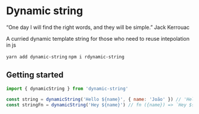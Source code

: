 # Dynamic string

“One day I will find the right words, and they will be simple.”
Jack Kerrouac

A curried dynamic template string for those who need to reuse intepolation in js

`yarn add dynamic-string`
`npm i rdynamic-string`

## Getting started

```js
import { dynamicString } from 'dynamic-string'

const string = dynamicString('Hello ${name}', { name: 'João' }) // 'Hello João'
const stringFn = dynamicString('Hey ${name}') // fn ({name}) => `Hey ${name}`
```
